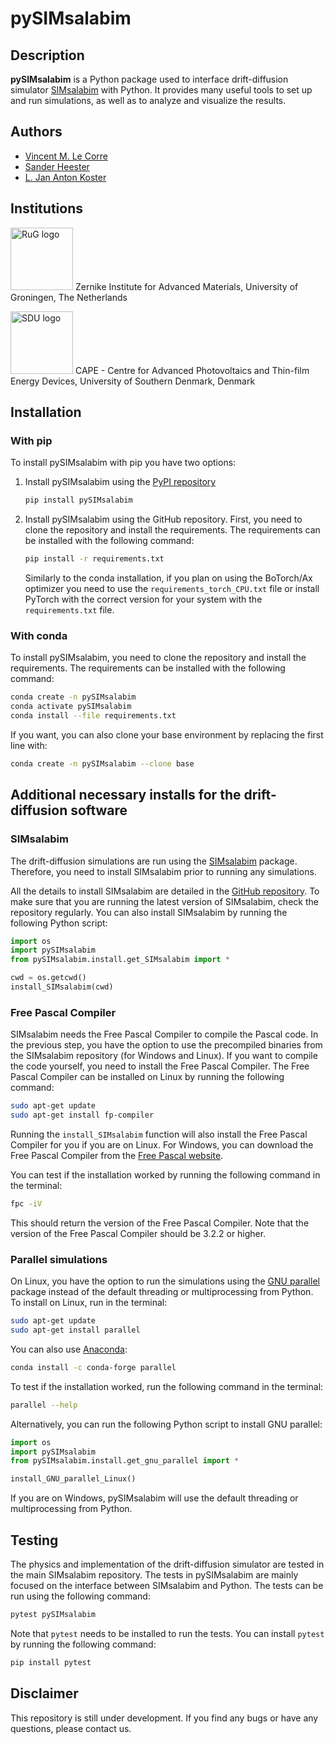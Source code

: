 # pySIMsalabim

## Description
**pySIMsalabim** is a Python package used to interface drift-diffusion simulator [SIMsalabim](https://github.com/kostergroup/SIMsalabim) with Python. It provides many useful tools to set up and run simulations, as well as to analyze and visualize the results.

## Authors
* [Vincent M. Le Corre](https://github.com/VMLC-PV)
* [Sander Heester](https://github.com/sheester)
* [L. Jan Anton Koster](https://github.com/kostergroup)

## Institutions
<img src="./docs/logo/rug_logo.png" alt="RuG logo" width="100px"> Zernike Institute for Advanced Materials, University of Groningen, The Netherlands

<img src="./docs/logo/sdu_logo.png" alt="SDU logo" width="100px"> CAPE - Centre for Advanced Photovoltaics and Thin-film Energy Devices, University of Southern Denmark, Denmark

## Installation

### With pip
To install pySIMsalabim with pip you have two options:

1. Install pySIMsalabim using the [PyPI repository](https://pypi.org/project/pySIMsalabim/)

    ```bash
    pip install pySIMsalabim 
    ```

2. Install pySIMsalabim using the GitHub repository. First, you need to clone the repository and install the requirements. The requirements can be installed with the following command:

    ```bash
    pip install -r requirements.txt
    ```

    Similarly to the conda installation, if you plan on using the BoTorch/Ax optimizer you need to use the `requirements_torch_CPU.txt` file or install PyTorch with the correct version for your system with the `requirements.txt` file.

### With conda
To install pySIMsalabim, you need to clone the repository and install the requirements. The requirements can be installed with the following command:

```bash
conda create -n pySIMsalabim 
conda activate pySIMsalabim
conda install --file requirements.txt
```

If you want, you can also clone your base environment by replacing the first line with:

```bash
conda create -n pySIMsalabim --clone base
```

## Additional necessary installs for the drift-diffusion software

### SIMsalabim
The drift-diffusion simulations are run using the [SIMsalabim](https://github.com/kostergroup/SIMsalabim) package. Therefore, you need to install SIMsalabim prior to running any simulations.

All the details to install SIMsalabim are detailed in the [GitHub repository](https://github.com/kostergroup/SIMsalabim). To make sure that you are running the latest version of SIMsalabim, check the repository regularly. You can also install SIMsalabim by running the following Python script:

```python
import os
import pySIMsalabim
from pySIMsalabim.install.get_SIMsalabim import *

cwd = os.getcwd()
install_SIMsalabim(cwd)
```

### Free Pascal Compiler
SIMsalabim needs the Free Pascal Compiler to compile the Pascal code. In the previous step, you have the option to use the precompiled binaries from the SIMsalabim repository (for Windows and Linux). If you want to compile the code yourself, you need to install the Free Pascal Compiler. The Free Pascal Compiler can be installed on Linux by running the following command:

```bash
sudo apt-get update
sudo apt-get install fp-compiler
```

Running the `install_SIMsalabim` function will also install the Free Pascal Compiler for you if you are on Linux. For Windows, you can download the Free Pascal Compiler from the [Free Pascal website](https://www.freepascal.org/download.html).

You can test if the installation worked by running the following command in the terminal:

```bash
fpc -iV
```

This should return the version of the Free Pascal Compiler. Note that the version of the Free Pascal Compiler should be 3.2.2 or higher.

### Parallel simulations
On Linux, you have the option to run the simulations using the [GNU parallel](https://www.gnu.org/software/parallel/) package instead of the default threading or multiprocessing from Python. To install on Linux, run in the terminal:

```bash
sudo apt-get update
sudo apt-get install parallel
```

You can also use [Anaconda](https://anaconda.org/):

```bash
conda install -c conda-forge parallel
```

To test if the installation worked, run the following command in the terminal:

```bash
parallel --help
```

Alternatively, you can run the following Python script to install GNU parallel:

```python
import os
import pySIMsalabim
from pySIMsalabim.install.get_gnu_parallel import *

install_GNU_parallel_Linux()
```

If you are on Windows, pySIMsalabim will use the default threading or multiprocessing from Python.

## Testing
The physics and implementation of the drift-diffusion simulator are tested in the main SIMsalabim repository. The tests in pySIMsalabim are mainly focused on the interface between SIMsalabim and Python. The tests can be run using the following command:

```bash
pytest pySIMsalabim
```

Note that `pytest` needs to be installed to run the tests. You can install `pytest` by running the following command:

```bash
pip install pytest
```

## Disclaimer
This repository is still under development. If you find any bugs or have any questions, please contact us.

